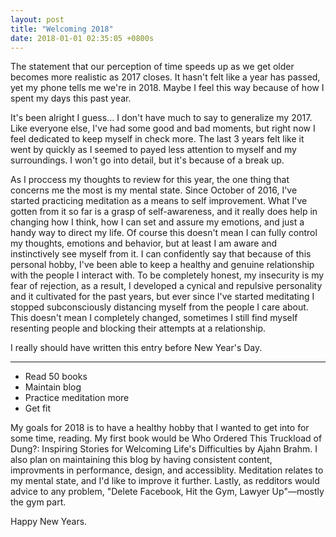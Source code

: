 ```yaml
---
layout: post
title: "Welcoming 2018"
date: 2018-01-01 02:35:05 +0800s
---
```

The statement that our perception of time speeds up as we get older becomes more realistic as 2017 closes. It hasn't felt like a year has passed, yet my phone tells me we're in 2018. Maybe I feel this way because of how I spent my days this past year.

It's been alright I guess... I don't have much to say to generalize my 2017. Like everyone else, I've had some good and bad moments, but right now I feel dedicated to keep myself in check more. The last 3 years felt like it went by quickly as I seemed to payed less attention to myself and my surroundings. I won't go into detail, but it's because of a break up.

As I proccess my thoughts to review for this year, the one thing that concerns me the most is my mental state. Since October of 2016, I've started practicing meditation as a means to self improvement. What I've gotten from it so far is a grasp of self-awareness, and it really does help in changing how I think, how I can set and assure my emotions, and just a handy way to direct my life. Of course this doesn't mean I can fully control my thoughts, emotions and behavior, but at least I am aware and instinctively see myself from it. I can confidently say that because of this personal hobby, I've been able to keep a healthy and genuine relationship with the people I interact with. To be completely honest, my insecurity is my fear of rejection, as a result, I developed a cynical and repulsive personality and it cultivated for the past years, but ever since I've started meditating I stopped subconsciously distancing myself from the people I care about. This doesn't mean I completely changed, sometimes I still find myself resenting people and blocking their attempts at a relationship.

I really should have written this entry before New Year's Day.

---

- Read 50 books
- Maintain blog
- Practice meditation more
- Get fit

My goals for 2018 is to have a healthy hobby that I wanted to get into for some time, reading. My first book would be Who Ordered This Truckload of Dung?: Inspiring Stories for Welcoming Life's Difficulties by Ajahn Brahm. I also plan on maintaining this blog by having consistent content, improvments in performance, design, and accessiblity. Meditation relates to my mental state, and I'd like to improve it further. Lastly, as redditors would advice to any problem, "Delete Facebook, Hit the Gym, Lawyer Up"—mostly the gym part.

Happy New Years. 


